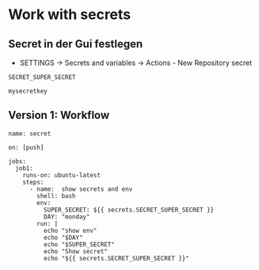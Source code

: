 # Work with secrets 

## Secret in der Gui festlegen 

 * SETTINGS -> Secrets and variables -> Actions - New Repository secret 

```
SECRET_SUPER_SECRET
```

```
mysecretkey 
```

## Version 1: Workflow 

```
name: secret 

on: [push]

jobs:
  job1:
    runs-on: ubuntu-latest
    steps:
      - name:  show secrets and env  
        shell: bash
        env:
          SUPER_SECRET: ${{ secrets.SECRET_SUPER_SECRET }}
          DAY: "monday"
        run: |
          echo "show env"
          echo "$DAY"
          echo "$SUPER_SECRET"
          echo "Show secret" 
          echo "${{ secrets.SECRET_SUPER_SECRET }}"

